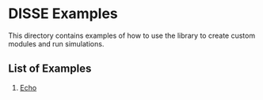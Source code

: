 # DISSE Examples

This directory contains examples of how to use the library to create custom modules and run simulations.

## List of Examples
 1. [Echo](./echo/echo.md)